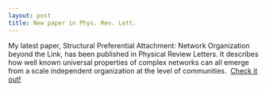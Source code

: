 ```yaml
---
layout: post
title: New paper in Phys. Rev. Lett.
---
```


My latest paper, Structural Preferential Attachment: Network Organization beyond the Link, has been published in Physical Review Letters. It describes how well known universal properties of complex networks can all emerge from a scale independent organization at the level of communities. 
<a href="http://prl.aps.org/abstract/PRL/v107/i15/e158702" target="_blank" rel="nofollow">Check it out!</a>